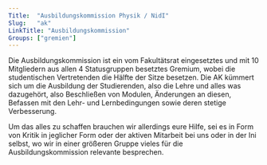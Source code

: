 ```yaml
---
Title:	"Ausbildungskommission Physik / NidI"
Slug:	"ak"
LinkTitle: "Ausbildungskommission"
Groups:	["gremien"]
---
```


Die Ausbildungskommission ist ein vom Fakultätsrat eingesetztes und mit 10 Mitgliedern aus allen 4 Statusgruppen besetztes Gremium, wobei die studentischen Vertretenden die Hälfte der Sitze besetzen. Die AK kümmert sich um die Ausbildung der Studierenden, also die Lehre und alles was dazugehört, also Beschließen von Modulen, Änderungen an diesen, Befassen mit den Lehr- und Lernbedingungen sowie deren stetige Verbesserung.

Um das alles zu schaffen brauchen wir allerdings eure Hilfe, sei es in Form von Kritik in jeglicher Form oder der aktiven Mitarbeit bei uns oder in der Ini selbst, wo wir in einer größeren Gruppe vieles für die Ausbildungskommission relevante besprechen.

<!-- Nicht aktuelle Mitglieder: http://www.physics.tu-berlin.de/akadem_selbstverwaltung/ausbildungskommission/ -->
